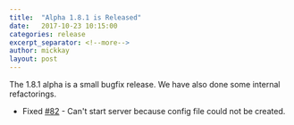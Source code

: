 ```yaml
---
title:  "Alpha 1.8.1 is Released"
date:   2017-10-23 10:15:00
categories: release
excerpt_separator: <!--more-->
author: mickkay
layout: post
---
```

The 1.8.1 alpha is a small bugfix release. We have also done some internal refactorings.
<!--more-->

* Fixed [#82](https://github.com/wizards-of-lua/wizards-of-lua/issues/82) - Can't start server because config file could not be created.
